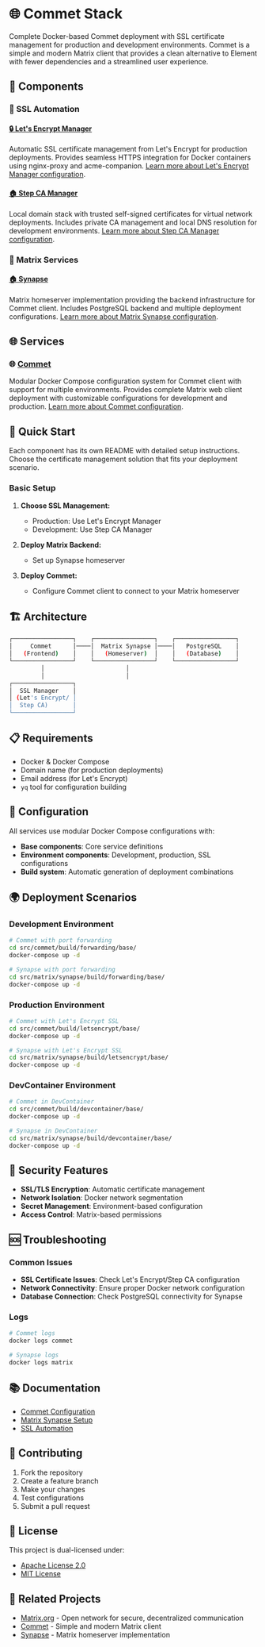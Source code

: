 # 🌐 Commet Stack

Complete Docker-based Commet deployment with SSL certificate management for production and development environments. Commet is a simple and modern Matrix client that provides a clean alternative to Element with fewer dependencies and a streamlined user experience.

## 🧩 Components

### 🔐 SSL Automation

#### [🔒 Let's Encrypt Manager](src/ssl-automation/letsencrypt-manager)

Automatic SSL certificate management from Let's Encrypt for production deployments. Provides seamless HTTPS integration for Docker containers using nginx-proxy and acme-companion.
[Learn more about Let's Encrypt Manager configuration](src/ssl-automation/letsencrypt-manager/README.md).

#### [🏠 Step CA Manager](src/ssl-automation/step-ca-manager)

Local domain stack with trusted self-signed certificates for virtual network deployments. Includes private CA management and local DNS resolution for development environments.
[Learn more about Step CA Manager configuration](src/ssl-automation/step-ca-manager/README.md).

### 💬 Matrix Services

#### [🏠 Synapse](src/matrix/synapse)

Matrix homeserver implementation providing the backend infrastructure for Commet client. Includes PostgreSQL backend and multiple deployment configurations.
[Learn more about Matrix Synapse configuration](src/matrix/synapse/README.md).

## 🌐 Services

### 🌐 [Commet](src/commet/)

Modular Docker Compose configuration system for Commet client with support for multiple environments. Provides complete Matrix web client deployment with customizable configurations for development and production.
[Learn more about Commet configuration](src/commet/README.md).

## 🚀 Quick Start

Each component has its own README with detailed setup instructions. Choose the certificate management solution that fits your deployment scenario.

### Basic Setup

1. **Choose SSL Management:**
   - Production: Use Let's Encrypt Manager
   - Development: Use Step CA Manager

2. **Deploy Matrix Backend:**
   - Set up Synapse homeserver

3. **Deploy Commet:**
   - Configure Commet client to connect to your Matrix homeserver

## 🏗️ Architecture

```sh
┌─────────────────┐    ┌─────────────────┐    ┌─────────────────┐
│     Commet      │────│  Matrix Synapse │────│   PostgreSQL    │
│   (Frontend)    │    │   (Homeserver)  │    │   (Database)    │
└─────────────────┘    └─────────────────┘    └─────────────────┘
         │                       │
         │                       │
┌─────────────────┐
│  SSL Manager    │
│ (Let's Encrypt/ │
│  Step CA)       │
└─────────────────┘
```

## 📋 Requirements

- Docker & Docker Compose
- Domain name (for production deployments)
- Email address (for Let's Encrypt)
- `yq` tool for configuration building

## 🔧 Configuration

All services use modular Docker Compose configurations with:

- **Base components**: Core service definitions
- **Environment components**: Development, production, SSL configurations
- **Build system**: Automatic generation of deployment combinations

## 🌍 Deployment Scenarios

### Development Environment

```bash
# Commet with port forwarding
cd src/commet/build/forwarding/base/
docker-compose up -d

# Synapse with port forwarding
cd src/matrix/synapse/build/forwarding/base/
docker-compose up -d
```

### Production Environment

```bash
# Commet with Let's Encrypt SSL
cd src/commet/build/letsencrypt/base/
docker-compose up -d

# Synapse with Let's Encrypt SSL
cd src/matrix/synapse/build/letsencrypt/base/
docker-compose up -d
```

### DevContainer Environment

```bash
# Commet in DevContainer
cd src/commet/build/devcontainer/base/
docker-compose up -d

# Synapse in DevContainer
cd src/matrix/synapse/build/devcontainer/base/
docker-compose up -d
```

## 🔐 Security Features

- **SSL/TLS Encryption**: Automatic certificate management
- **Network Isolation**: Docker network segmentation
- **Secret Management**: Environment-based configuration
- **Access Control**: Matrix-based permissions

## 🆘 Troubleshooting

### Common Issues

- **SSL Certificate Issues**: Check Let's Encrypt/Step CA configuration
- **Network Connectivity**: Ensure proper Docker network configuration
- **Database Connection**: Check PostgreSQL connectivity for Synapse

### Logs

```bash
# Commet logs
docker logs commet

# Synapse logs
docker logs matrix
```

## 📚 Documentation

- [Commet Configuration](src/commet/README.md)
- [Matrix Synapse Setup](src/matrix/synapse/README.md)
- [SSL Automation](src/ssl-automation/)

## 🤝 Contributing

1. Fork the repository
2. Create a feature branch
3. Make your changes
4. Test configurations
5. Submit a pull request

## 📄 License

This project is dual-licensed under:

- [Apache License 2.0](LICENSE-APACHE)
- [MIT License](LICENSE-MIT)

## 🔗 Related Projects

- [Matrix.org](https://matrix.org/) - Open network for secure, decentralized communication
- [Commet](https://github.com/commetchat/commet) - Simple and modern Matrix client
- [Synapse](https://github.com/matrix-org/synapse) - Matrix homeserver implementation
